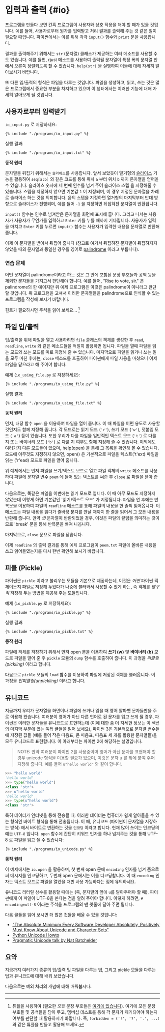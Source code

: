 # 입력과 출력 {#io}

프로그램을 만들다 보면 간혹 프로그램이 사용자와 상호 작용을 해야 할 때가 있을 것입니다. 예를 들어, 사용자로부터 뭔가를 입력받고 처리 결과를 출력해 주는 것 같은 일이 필요할 때입니다. 파이썬에서는 이를 위해 각각 `input()` 함수와 `print` 문을 사용합니다.

결과를 출력해주기 위해서는 `str` (문자열) 클래스가 제공하는 여러 메소드를 사용할 수도 있습니다. 예를 들면, rjust 메소드를 사용하여 출력될 문자열이 특정 폭의 문자열 안에서 오른쪽 정렬되도록 할 수 있습니다. `help(str)` 을 실행하여 이들에 대해 자세히 알아보시기 바랍니다.

또 다른 입/출력의 형식은 파일을 다루는 것입니다. 파일을 생성하고, 읽고, 쓰는 것은 많은 프로그램에서 중요한 부분을 차지하고 있으며 이 챕터에서는 이러한 기능에 대해 자세히 알아보게 될 것입니다.

## 사용자로부터 입력받기

`io_input.py` 로 저장하세요:

<pre><code class="lang-python">{% include "./programs/io_input.py" %}</code></pre>

실행 결과:

<pre><code>{% include "./programs/io_input.txt" %}</code></pre>

**동작 원리**

문자열을 뒤집기 위해서는 `슬라이스`를 사용합니다. 앞서 보았듯이 열거형의 [슬라이스](./data_structures.md#sequence) 기능을 활용하여 `seq[a:b]` 와 같은 코드를 통해 위치 `a` 부터 위치 `b` 까지 문자열을 얻어올 수 있습니다. 슬라이스 숫자에 세 번째 인수를 넘겨 주어 슬라이스 스텝 을 지정해줄 수 있습니다. 스텝을 지정하지 않으면 기본값 `1` 이 지정되며, 이 경우 지정된 문자열을 차례로 슬라이스 하는 것을 의미합니다. 음의 스텝을 지정하면 열거형의 마지막부터 반대 방향으로 슬라이스가 진행되며, 예를 들어 `-1` 을 지정하면 뒤집혀진 문자열이 반환됩니다.

`input()` 함수는 인수로 넘겨받은 문자열을 화면에 표시해 줍니다. 그리고 나서는 사용자가 사용자가 무언가를 입력하고 `Enter` 키를 누를 때까지 기다립니다. 사용자가 입력을 마치고 `Enter` 키를 누르면 `input()` 함수는 사용자가 입력한 내용을 문자열로 반환해 줍니다.

이제 이 문자열을 받아서 뒤집어 줍니다 (참고로 여기서 뒤집혀진 문자열이 뒤집혀지지 않았을 때의 문자열과 동일한 경우를 영어로 [palindrome](http://en.wiktionary.org/wiki/palindrome) 이라고 부릅니다).

### 연습 문제

어떤 문자열이 palindrome이라고 하는 것은 그 안에 포함된 문장 부호들과 공백 등을 제외한 문자들을 가지고서 판단해야 합니다. 예를 들어, "Rise to vote, sir." 은 palindrome의 한 예이지만 위 예제 프로그램은 이것은 palindrome이 아니라고 판단할 것입니다. 위 프로그램을 고쳐서 이러한 문자열들을 palindrome으로 인식할 수 있는 프로그램을 작성해 보시기 바랍니다.

힌트가 필요하시면 주석을 읽어 보세요... [^1]

## 파일 입/출력

입/출력을 위해 파일을 열고 사용하려면 `file` 클래스의 객체를 생성한 후 `read`, `readline`, `write` 와 같은 메소드들을 적절히 활용하면 됩니다. 파일을 열때 파일을 읽는 모드와 쓰는 모드를 따로 지정해 줄 수 있습니다. 마지막으로 파일을 읽거나 쓰는 일을 모두 마친 후에는, `close` 메소드를 호출하여 파이썬에게 파일 사용을 마쳤으니 이제 파일을 닫으라고 해 주어야 합니다.

예제 (`io_using_file.py` 로 저장하세요):

<pre><code class="lang-python">{% include "./programs/io_using_file.py" %}</code></pre>

실행 결과:

<pre><code>{% include "./programs/io_using_file.txt" %}</code></pre>

**동작 원리**

먼저, 내장 함수 `open` 을 이용하여 파일을 열어 줍니다. 이 때 파일을 어떤 용도로 사용할 것인지도 함께 지정해 줍니다. 각 모드로는 읽기 모드 (`'r'`), 쓰기 모드 (`'w'`), 덧붙임 모드 (`'a'`) 등이 있습니다. 또한 우리가 다룰 파일을 일반적인 텍스트 모드 (`'t'`) 로 다룰 지 또는 바이너리 모드 (`'b'`) 로 다룰 지 여부도 함께 지정해 줄 수 있습니다. 이외에도 여러가지 다른 모드들이 있으며, help(open) 을 통해 그 목록을 확인해 볼 수 있습니다. 모드에 아무것도 지정하지 않으면, open() 은 기본적으로 파일을 텍스트('t'ext) 파일을 읽는 ('r'ead) 모드로 파일을 열어 줍니다.

위 예제에서는 먼저 파일을 쓰기/텍스트 모드로 열고 파일 객체의 `write` 메소드를 사용하여 파일에 문자열 변수 `poem` 에 들어 있는 텍스트를 써준 후 `close` 로 파일을 닫아 줍니다.

다음으로는, 똑같은 파일을 이번에는 읽기 모드로 엽니다. 이 때 아무 모드도 지정하지 않았는데 이렇게 하면 기본값인 '읽기/텍스트 모드' 가 지정됩니다. 파일을 연 후에는 반복문을 이용하여 파일의 `readline` 메소드를 통해 파일의 내용을 한 줄씩 읽어옵니다. 이 메소드는 파일 내용을 읽다가 줄바꿈 문자를 만날 때까지 한 줄을 읽어서 그 모든 내용을 반환해 줍니다. 만약 _빈_ 문자열이 반환되었을 경우, 이것은 파일의 끝임을 의미하는 것이므로 'break' 문을 통해 반복문을 빠져 나옵니다.

마지막으로, `close` 문으로 파일을 닫습니다.

이제 `readline` 의 출력 결과를 통해 예제 프로그램이 `poem.txt` 파일에 올바른 내용을 쓰고 읽어들였는지를 다시 한번 확인해 보시기 바랍니다.

## 피클 (Pickle)

파이썬은 `pickle` 이라고 불리우는 모듈을 기본으로 제공하는데, 이것은 _어떤_ 파이썬 객체이든지 파일로 저장해 두었다가 나중에 불러와서 사용할 수 있게 하는, 즉 객체를 *영구히* 저장해 두는 방법을 제공해 주는 모듈입니다.

예제 (`io_pickle.py` 로 저장하세요):

<pre><code class="lang-python">{% include "./programs/io_pickle.py" %}</code></pre>

실행 결과:

<pre><code>{% include "./programs/io_pickle.txt" %}</code></pre>

**동작 원리**

파일에 객체를 저장하기 위해서 먼저 open 문을 이용하여 __쓰기 (w)__ 및 __바이너리 (b)__ 모드로 파일을 열어 준 후 `pickle` 모듈의 `dump` 함수를 호출하여 줍니다. 이 과정을 _피클링 (pickling)_ 이라고 합니다.

다음으로 `pickle` 모듈의 `load` 함수를 이용하여 파일에 저장된 객체를 불러옵니다. 이 과정을 _언피클링(unpickling)_ 이라고 합니다.

## 유니코드

지금까지 우리가 문자열을 화면이나 파일에 쓰거나 읽을 때 영어 알파벳 문자들만을 주로 이용해 왔습니다. 여러분이 영어가 아닌 다른 언어로 된 문자를 읽고 쓰게 될 경우, 파이썬은 이러한 문자들을 유니코드로 표현하는데 (이에 대한 좀 더 자세한 정보는 이 섹션의 마지막 부분에 있는 여러 글들을 읽어 보세요), 파이썬 3은 기본적으로 문자열 변수들에 저장된 값들 (예를 들어 작은 따옴표, 큰 따옴표, 따옴표 세 개를 활용한 문자열들)을 모두 유니코드로 표현합니다. 이 아래부터는 파이썬 2에 해당하는 설명입니다.

> NOTE: 만약 여러분이 파이썬 2를 사용중이며 영어가 아닌 문자를 표현해야 할 경우 unicode 형식을 이용할 필요가 있으며, 이것은 문자 u 를 앞에 붙여 주어 지정해 줍니다. 예를 들어 `u"hello world"` 와 같이 합니다.

```python
>>> "hello world"
'hello world'
>>> type("hello world")
<class 'str'>
>>> u"hello world"
'hello world'
>>> type(u"hello world")
<class 'str'>
```

특히 데이터가 인터넷을 통해 전송될 때, 이러한 데이터는 컴퓨터가 쉽게 알아들을 수 있는 형식인 바이트 형식을 통해 전송됩니다. 이 때, 유니코드 (파이썬이 문자열을 저장하는 방식) 에서 바이트로 변환하는 것을 `인코딩` 이라고 합니다. 현재 많이 쓰이는 인코딩의 예는 `UTF-8` 입니다. `open` 함수에 간단히 키워드 인자를 하나 넘겨주는 것을 통해 UTF-8 로 파일을 읽고 쓸 수 있습니다:

<pre><code class="lang-python">{% include "./programs/io_unicode.py" %}</code></pre>

**동작 원리**

이 예제에서는 `io.open` 을 활용하며, 첫 번째 open 문에 `encoding` 인자를 넘겨 줌으로써 메시지를 인코딩하고, 두번째 open 문에서는 이를 디코딩합니다. 이 때 `encoding` 인자는 텍스트 모드로 파일을 열었을 때만 사용 가능하다는 점에 유의하세요.

유니코드 리터럴 상수를 활용할 때에는 (즉, 문자열의 앞에 `u`를 달아주어야 할 때), 파이썬에게 이 파일이 UTF-8을 쓴다는 점을 알려 주어야 합니다. 이렇게 하려면, `# encoding=utf-8` 이라는 주석을 프로그램의 맨 윗줄에 달아 주면 됩니다.

다음 글들을 읽어 보시면 더 많은 것들을 배울 수 있을 것입니다:

- ["The Absolute Minimum Every Software Developer Absolutely, Positively Must Know About Unicode and Character Sets"](http://www.joelonsoftware.com/articles/Unicode.html)
- [Python Unicode Howto](http://docs.python.org/3/howto/unicode.html)
- [Pragmatic Unicode talk by Nat Batchelder](http://nedbatchelder.com/text/unipain.html)

## 요약

지금까지 여러가지 종류의 입/출력 및 파일을 다루는 법, 그리고 pickle 모듈을 다루는 법과 유니코드에 대해 배워 보았습니다.

다음으로는 예외 처리의 개념에 대해 배워봅시다.

---

[^1]: 튜플을 사용하여 (필요한 _모든_ 문장 부호들은 [여기에 있습니다](http://grammar.ccc.commnet.edu/grammar/marks/marks.htm)). 여기에 모든 문장 부호들 및 공백들을 담아 두고, 멤버십 테스트를 통해 각 문자가 제거되어야 하는지 여부를 판단할 때 활용하시기 바랍니다. 즉, `forbidden = ('!', '?', '.', ...​)` 와 같은 튜플을 만들고 활용해 보세요.
